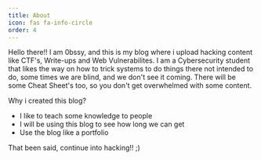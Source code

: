 ```yaml
---
title: About
icon: fas fa-info-circle
order: 4
---
```


Hello there!! I am 0bssy, and this is my blog where i upload hacking content like CTF's, Write-ups and Web Vulnerabilites. I am a Cybersecurity student that likes the way on how to trick systems to do things there not intended to do, some times we are blind, and we don't see it coming. There will be some Cheat Sheet's too, so you don't get overwhelmed with some content.

Why i created this blog?
 - I like to teach some knowledge to people
 - I will be using this blog to see how long we can get
 - Use the blog like a portfolio


That been said, continue into hacking!! ;)
